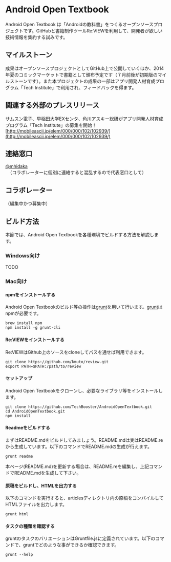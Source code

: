 # Android Open Textbook
Android Open Textbook は「Androidの教科書」をつくるオープンソースプロジェクトです。GitHubと書籍制作ツールRe:VIEWを利用して、開発者が欲しい技術情報を集約する試みです。

## マイルストーン
成果はオープンソースプロジェクトとしてGitHub上で公開していくほか、2014年夏のコミックマーケットで書籍として頒布予定です（７月前後が初期版のマイルストーンです）。また本プロジェクトの成果の一部はアプリ開発人材育成プログラム「Tech Institute」で利用され、フィードバックを得ます。

## 関連する外部のプレスリリース
サムスン電子、早稲田大学EXセンタ、角川アスキー総研がアプリ開発人材育成プログラム「Tech Institute」の募集を開始！[http://mobileascii.jp/elem/000/000/102/102939/](http://mobileascii.jp/elem/000/000/102/102939/)

## 連絡窓口
[@mhidaka](https://twitter.com/mhidaka)　（コラボレーターに個別に連絡すると混乱するので代表窓口として）

## コラボレーター
（編集中かつ募集中）

## ビルド方法
本節では、Android Open Textbookを各種環境でビルドする方法を解説します。

### Windows向け
TODO

### Mac向け
#### npmをインストールする
Android Open Textbookのビルド等の操作は[grunt](http://gruntjs.com/)を用いて行います。[grunt](http://gruntjs.com/)はnpmが必要です。


```
brew install npm
npm install -g grunt-cli
```

#### Re:VIEWをインストールする
Re:VIEWはGithub上のソースをcloneしてパスを通せば利用できます。


```
git clone https://github.com/kmuto/review.git
export PATH=$PATH:/path/to/review
```

#### セットアップ
Android Open Textbookをクローンし、必要なライブラリ等をインストールします。


```
git clone https://github.com/TechBooster/AndroidOpenTextbook.git
cd AndroidOpenTextbook.git
npm install
```

#### Readmeをビルドする
まずはREADME.mdをビルドしてみましょう。README.mdは実はREADME.reから生成しています。以下のコマンドでREADME.mdの生成が行えます。


```
grunt readme
```

本ページ(README.md)を更新する場合は、README.reを編集し、上記コマンドでREADME.mdを生成して下さい。

#### 原稿をビルドし、HTMLを出力する
以下のコマンドを実行すると、articlesディレクトリ内の原稿をコンパイルしてHTMLファイルを出力します。


```
grunt html
```

#### タスクの種類を確認する
gruntのタスクのバリエーションはGruntfile.jsに定義されています。以下のコマンドで、gruntでどのような事ができるか確認できます。


```
grunt --help
```

